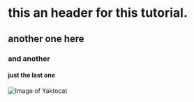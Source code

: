 # this an header for this tutorial.
## another one here
### and another 
#### just the last one

![Image of Yaktocat](https://octodex.github.com/images/yaktocat.png)

